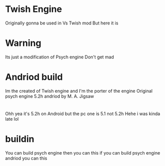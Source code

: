 # Twish Engine
Originally gonna be used in Vs Twish mod
But here it is
# Warning
Its just a modification of Psych engine
Don't get mad
# Andriod build
Im the created of Twish engine and I'm the porter of the engine
Original psych engine 5.2h andriod by M. A. Jigsaw



# 
Ohh yea it's 5.2h on Android but the pc one is 5.1 not 5.2h
Hehe i was kinda late lol

# buildin
You can build psych engine then you can this if you can build psych engine andriod you can this

